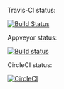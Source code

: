 Travis-CI status:

[![Build Status](https://travis-ci.org/depapp/simplest.svg?branch=master)](https://travis-ci.org/depapp/simplest)


Appveyor status:

[![Build status](https://ci.appveyor.com/api/projects/status/nc085fn4eclefhld?svg=true)](https://ci.appveyor.com/project/depapp/simplest)


CircleCI status:

[![CircleCI](https://circleci.com/gh/depapp/simplest.svg?style=svg)](https://circleci.com/gh/depapp/simplest)
